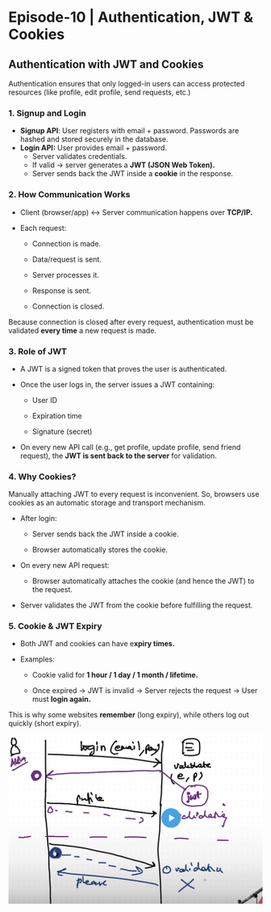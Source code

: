 # Episode-10 | Authentication, JWT & Cookies

## Authentication with JWT and Cookies

Authentication ensures that only logged-in users can access protected resources (like profile, edit profile, send requests, etc.)

### 1. Signup and Login

- **Signup API**: User registers with email + password. Passwords are hashed and stored securely in the database.
- **Login API:** User provides email + password.
  - Server validates credentials.
  - If valid → server generates a **JWT (JSON Web Token).**
  - Server sends back the JWT inside a **cookie** in the response.

### 2. How Communication Works

- Client (browser/app) ↔ Server communication happens over **TCP/IP.**
- Each request:

  - Connection is made.

  - Data/request is sent.

  - Server processes it.

  - Response is sent.

  - Connection is closed.

Because connection is closed after every request, authentication must be validated **every time** a new request is made.

### 3. Role of JWT

- A JWT is a signed token that proves the user is authenticated.

- Once the user logs in, the server issues a JWT containing:

  - User ID

  - Expiration time

  - Signature (secret)

- On every new API call (e.g., get profile, update profile, send friend request), the **JWT is sent back to the server** for validation.

### 4. Why Cookies?

Manually attaching JWT to every request is inconvenient.
So, browsers use cookies as an automatic storage and transport mechanism.

- After login:

  - Server sends back the JWT inside a cookie.

  - Browser automatically stores the cookie.

- On every new API request:

  - Browser automatically attaches the cookie (and hence the JWT) to the request.

- Server validates the JWT from the cookie before fulfilling the request.

### 5. Cookie & JWT Expiry

- Both JWT and cookies can have e**xpiry times.**

- Examples:

  - Cookie valid for **1 hour / 1 day / 1 month / lifetime.**

  - Once expired → JWT is invalid → Server rejects the request → User must **login again.**

This is why some websites **remember** (long expiry), while others log out quickly (short expiry).

![alt text](/assets/season2/image2.png)
